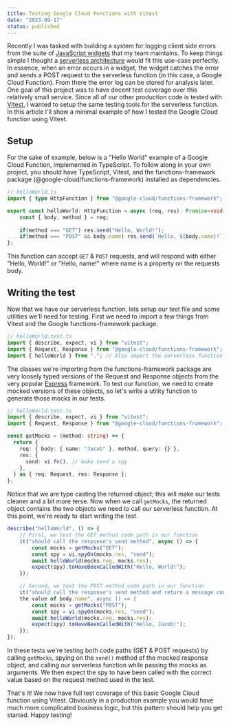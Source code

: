 ```yaml
---
title: Testing Google Cloud Functions with Vitest
date: "2023-09-17"
status: published
---
```


Recently I was tasked with building a system for logging client side errors from
the suite of [JavaScript widgets](https://en.wikipedia.org/wiki/Web_widget) that my team maintains. To keep things simple I thought a [serverless architecture](https://en.wikipedia.org/wiki/Serverless_computing) would fit this use-case perfectly. In essence, when an error occurs in a widget, the widget catches the error and sends a POST request to the serverless function (in this case, a Google Cloud Function). From there the error log can be stored for analysis later. One goal of this project was to have decent test coverage over this relatively small service. Since all of our other production code is tested with [Vitest](https://vitest.dev), I wanted to setup the same testing tools for the serverless function. In this article I'll show a minimal example of how I tested the Google Cloud function using Vitest.

## Setup

For the sake of example, below is a "Hello World" example of a Google Cloud Function, implemented in TypeScript. To follow along in your own project, you should have TypeScript, Vitest, and the functions-framework package (@google-cloud/functions-framework) installed as dependencies.

```typescript
// helloWorld.ts
import { type HttpFunction } from "@google-cloud/functions-framework";

export const helloWorld: HttpFunction = async (req, res): Promise<void> => {
    const { body, method } = req;
    
    if(method === "GET") res.send("Hello, World!");
    if(method === "POST" && body.name) res.send(`Hello, ${body.name}!`)
};
```

This function can accept `GET` & `POST` requests, and will respond with either "Hello, World!" or "Hello, name!" where name is a property on the requests body. 

## Writing the test

Now that we have our serverless function, lets setup our test file and some utilities we'll need for testing. First we need to import a few things from Vitest and the Google functions-framework package.

```typescript 
// helloWorld.test.ts
import { describe, expect, vi } from "vitest";
import { Request, Response } from "@google-cloud/functions-framework";
import { helloWorld } from "."; // Also import the serverless function itself
```

The classes we're importing from the functions-framework package are very
loosely typed versions of the Request and Response objects from the very popular
[Express](https://expressjs.com/) framework. To test our function, we need to
create mocked versions of these objects, so let's write a utility function to
generate those mocks in our tests.

```typescript
// helloWorld.test.ts
import { describe, expect, vi } from "vitest";
import { Request, Response } from "@google-cloud/functions-framework";

const getMocks = (method: string) => {
  return {
    req: { body: { name: "Jacob" }, method, query: {} },
    res: {
      send: vi.fn(), // make send a spy
    },
  } as { req: Request, res: Response };
};
```

Notice that we are type casting the returned object; this will make our tests cleaner and a bit more terse. Now when we call `getMocks`, the returned object contains the two objects we need to call our serverless function. At this point, we're ready to start writing the test.

```typescript
describe("helloWorld", () => {
    // First, we test the GET method code path in our function
    it("should call the response's send method", async () => {
        const mocks = getMocks("GET");
        const spy = vi.spyOn(mocks.res, "send");
        await helloWorld(mocks.req, mocks.res);
        expect(spy).toHaveBeenCalledWith("Hello, World!");
    });

    // Second, we test the POST method code path in our function
    it("should call the response's send method and return a message containing
    the value of body.name", async () => {
        const mocks = getMocks("POST");
        const spy = vi.spyOn(mocks.res, "send");
        await helloWorld(mocks.req, mocks.res);
        expect(spy).toHaveBeenCalledWith("Hello, Jacob!");
    });
});
```

In these tests we're testing both code paths (GET & POST requests) by calling
`getMocks`, spying on the `send()` method of the mocked response object, and calling
our serverless function while passing the mocks as arguments. We then expect the
spy to have been called with the correct value based on the request method used
in the test. 

That's it! We now have full test coverage of this basic Google Cloud function
using Vitest. Obviously in a production example you would have much more
complicated business logic, but this pattern should help you get started. Happy
testing!

